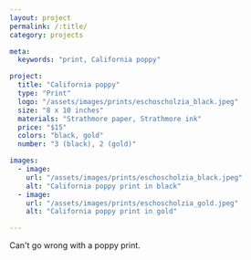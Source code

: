 ```yaml
---
layout: project
permalink: /:title/
category: projects

meta:
  keywords: "print, California poppy"

project:
  title: "California poppy"
  type: "Print"
  logo: "/assets/images/prints/eschoscholzia_black.jpeg"
  size: "8 x 10 inches"
  materials: "Strathmore paper, Strathmore ink"
  price: "$15"
  colors: "black, gold"
  number: "3 (black), 2 (gold)"

images:
  - image:
    url: "/assets/images/prints/eschoscholzia_black.jpeg"
    alt: "California poppy print in black"
  - image:
    url: "/assets/images/prints/eschoscholzia_gold.jpeg"
    alt: "California poppy print in gold"

---
```

<p>Can't go wrong with a poppy print.</p>
